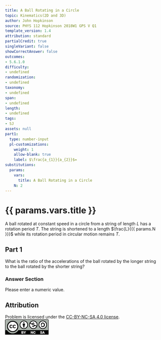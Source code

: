 ```yaml
---
title: A Ball Rotating in a Circle
topic: Kinematics(2D and 3D)
author: John Hopkinson
source: PHYS 112 Hopkinson 2018W1 GPS V Q1
template_version: 1.4
attribution: standard
partialCredit: true
singleVariant: false
showCorrectAnswer: false
outcomes:
- 5.6.1.0
difficulty:
- undefined
randomization:
- undefined
taxonomy:
- undefined
span:
- undefined
length:
- undefined
tags:
- SJ
assets: null
part1:
  type: number-input
  pl-customizations:
    weight: 1
    allow-blank: true
    label: $\frac{a_{1}}{a_{2}}$=
substitutions:
  params:
    vars:
      title: A Ball Rotating in a Circle
    N: 2
---
```

# {{ params.vars.title }}
A ball rotated at constant speed in a circle from a string of length $L$ has a rotation period $T$. The string is shortened to a length $\frac{L}{{{ params.N }}}$ while its rotation period in circular motion remains $T$.

## Part 1

What is the ratio of the accelerations of the ball rotated by the longer string to the ball rotated by the shorter string?

### Answer Section

Please enter a numeric value.

## Attribution

Problem is licensed under the [CC-BY-NC-SA 4.0 license](https://creativecommons.org/licenses/by-nc-sa/4.0/).<br> ![The Creative Commons 4.0 license requiring attribution-BY, non-commercial-NC, and share-alike-SA license.](https://raw.githubusercontent.com/firasm/bits/master/by-nc-sa.png)
